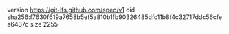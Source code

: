 version https://git-lfs.github.com/spec/v1
oid sha256:f7630f619a7658b5ef5a810b1fb90326485dfc11b8f4c32717ddc56cfea6437c
size 2255
